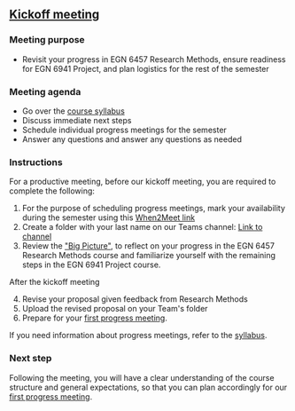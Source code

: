 ## [Kickoff meeting](https://aselshall.github.io/pr/hw/meeting0)

### Meeting purpose
- Revisit your progress in EGN 6457 Research Methods, ensure readiness for EGN 6941 Project, and plan logistics for the rest of the semester

### Meeting agenda
- Go over the [course syllabus](https://aselshall.github.io/pr/#participation)  
- Discuss immediate next steps 
- Schedule individual progress meetings for the semester
- Answer any questions and answer any questions as needed

### Instructions
For a productive meeting, before our kickoff meeting, you are required to complete the following:  
1. For the purpose of scheduling progress meetings, mark your availability during the semester using this [When2Meet link](https://www.when2meet.com/?28130274-6d6lg)
2. Create a folder with your last name on our Teams channel: [Link to channel](https://teams.microsoft.com/l/channel/19%3AJHuITMwcgjg_bGMf9nNXFT15QiWcs-dJ4OvgUvjEJkk1%40thread.tacv2/General?groupId=732fceb9-a227-4950-a33d-851b1be2f09e)
3. Review the ["Big Picture"](https://aselshall.github.io/rm/hw/big-picture), to reflect on your progress in the EGN 6457 Research Methods course and familiarize yourself with the remaining steps in the EGN 6941 Project course.

After the kickoff meeting

4. Revise your proposal given feedback from Research Methods
5. Upload the revised proposal on your Team's folder
6. Prepare for your [first progress meeting](https://aselshall.github.io/pr/hw/meeting1).

If you need information about progress meetings, refer to the [syllabus](https://aselshall.github.io/pr).

### Next step
Following the meeting, you will have a clear understanding of the course structure and general expectations, so that you can plan accordingly for our [first progress meeting](https://aselshall.github.io/pr/hw/meeting1).
